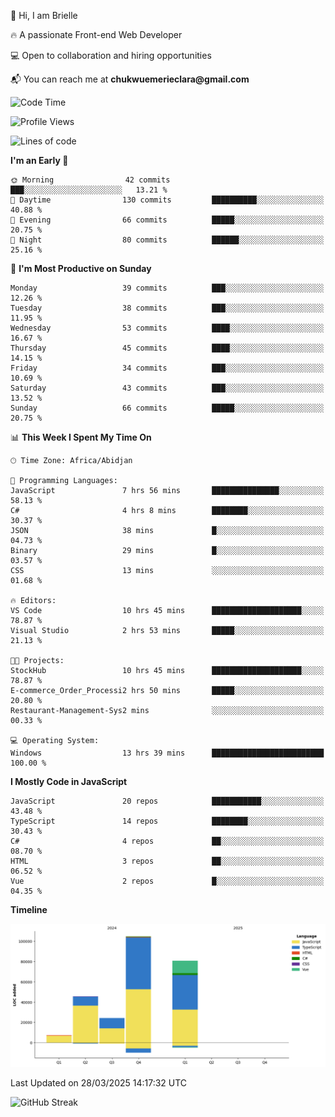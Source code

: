 <div align="left">
  <p>👋 Hi, I am Brielle</p>
  <p>🔥 A passionate Front-end Web Developer</p>
  <p>💻 Open to collaboration and hiring opportunities</p>
  <p>📬 You can reach me at <strong>chukwuemerieclara@gmail.com</strong></p>
</div>


 
 <!--START_SECTION:waka-->
![Code Time](http://img.shields.io/badge/Code%20Time-554%20hrs%2033%20mins-blue)

![Profile Views](http://img.shields.io/badge/Profile%20Views-0-blue)

![Lines of code](https://img.shields.io/badge/From%20Hello%20World%20I%27ve%20Written-262.6%20thousand%20lines%20of%20code-blue)

**I'm an Early 🐤** 

```text
🌞 Morning                42 commits          ███░░░░░░░░░░░░░░░░░░░░░░   13.21 % 
🌆 Daytime                130 commits         ██████████░░░░░░░░░░░░░░░   40.88 % 
🌃 Evening                66 commits          █████░░░░░░░░░░░░░░░░░░░░   20.75 % 
🌙 Night                  80 commits          ██████░░░░░░░░░░░░░░░░░░░   25.16 % 
```
📅 **I'm Most Productive on Sunday** 

```text
Monday                   39 commits          ███░░░░░░░░░░░░░░░░░░░░░░   12.26 % 
Tuesday                  38 commits          ███░░░░░░░░░░░░░░░░░░░░░░   11.95 % 
Wednesday                53 commits          ████░░░░░░░░░░░░░░░░░░░░░   16.67 % 
Thursday                 45 commits          ████░░░░░░░░░░░░░░░░░░░░░   14.15 % 
Friday                   34 commits          ███░░░░░░░░░░░░░░░░░░░░░░   10.69 % 
Saturday                 43 commits          ███░░░░░░░░░░░░░░░░░░░░░░   13.52 % 
Sunday                   66 commits          █████░░░░░░░░░░░░░░░░░░░░   20.75 % 
```


📊 **This Week I Spent My Time On** 

```text
🕑︎ Time Zone: Africa/Abidjan

💬 Programming Languages: 
JavaScript               7 hrs 56 mins       ███████████████░░░░░░░░░░   58.13 % 
C#                       4 hrs 8 mins        ████████░░░░░░░░░░░░░░░░░   30.37 % 
JSON                     38 mins             █░░░░░░░░░░░░░░░░░░░░░░░░   04.73 % 
Binary                   29 mins             █░░░░░░░░░░░░░░░░░░░░░░░░   03.57 % 
CSS                      13 mins             ░░░░░░░░░░░░░░░░░░░░░░░░░   01.68 % 

🔥 Editors: 
VS Code                  10 hrs 45 mins      ████████████████████░░░░░   78.87 % 
Visual Studio            2 hrs 53 mins       █████░░░░░░░░░░░░░░░░░░░░   21.13 % 

🐱‍💻 Projects: 
StockHub                 10 hrs 45 mins      ████████████████████░░░░░   78.87 % 
E-commerce_Order_Processi2 hrs 50 mins       █████░░░░░░░░░░░░░░░░░░░░   20.80 % 
Restaurant-Management-Sys2 mins              ░░░░░░░░░░░░░░░░░░░░░░░░░   00.33 % 

💻 Operating System: 
Windows                  13 hrs 39 mins      █████████████████████████   100.00 % 
```

**I Mostly Code in JavaScript** 

```text
JavaScript               20 repos            ███████████░░░░░░░░░░░░░░   43.48 % 
TypeScript               14 repos            ████████░░░░░░░░░░░░░░░░░   30.43 % 
C#                       4 repos             ██░░░░░░░░░░░░░░░░░░░░░░░   08.70 % 
HTML                     3 repos             ██░░░░░░░░░░░░░░░░░░░░░░░   06.52 % 
Vue                      2 repos             █░░░░░░░░░░░░░░░░░░░░░░░░   04.35 % 
```



**Timeline**

![Lines of Code chart](https://raw.githubusercontent.com/Brielle28/Brielle28/main/assets/bar_graph.png)


 Last Updated on 28/03/2025 14:17:32 UTC
<!--END_SECTION:waka-->

![GitHub Streak](https://github-readme-streak-stats.herokuapp.com/?user=Brielle28)



